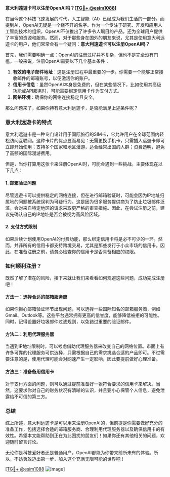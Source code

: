 **意大利遠遊卡可以注册OpenAI吗？[[TG💪+ @esim1088](https://t.me/s/esim1088)]**

在当今这个科技飞速发展的时代，人工智能（AI）已经成为我们生活的一部分。而提到AI，OpenAI无疑是一个绕不开的名字。作为一个专注于研究、开发和应用人工智能技术的组织，OpenAI不仅推出了许多令人瞩目的产品，还为全球用户提供了丰富的资源和服务。然而，对于那些身在国外的朋友来说，尤其是使用意大利远遊卡的用户，他们常常会有一个疑问：**意大利遠遊卡可以注册OpenAI吗？**

首先，我们需要明确一点：OpenAI的注册过程并不复杂，但也不是完全没有门槛。一般来说，注册OpenAI需要以下几个基本条件：

1. **有效的电子邮件地址**：这是注册过程中最重要的一步。你需要一个能够正常接收邮件的邮箱账号，以便激活你的账户。
2. **信用卡信息**：虽然OpenAI本身是免费的，但在某些情况下，比如使用其高级功能或API服务时，可能需要绑定信用卡作为支付方式。
3. **网络环境**：确保你的网络连接稳定且安全。

那么问题来了，如果你持有意大利远遊卡，是否能满足上述条件呢？

### 意大利远遊卡的特点

意大利远遊卡是一种专门设计用于国际旅行的SIM卡，它允许用户在全球范围内轻松访问互联网。这种卡片的优点显而易见：无需更换手机卡，只需插入远遊卡即可立即开始使用；支持多个国家和地区漫游，适合经常出国的人群；资费透明，避免了高额的国际漫游费用。

但是，当你打算用这张卡来注册OpenAI时，可能会遇到一些挑战。主要体现在以下几点：

#### 1. 邮箱验证问题
尽管远遊卡可以提供稳定的网络连接，但在进行邮箱验证时，可能会因为IP地址归属地的问题被系统误判为可疑行为。这是因为很多服务提供商为了防止垃圾邮件泛滥，会对来自特定地区的请求采取更严格的审查措施。因此，在尝试注册之前，建议先确认自己的IP地址是否会被视为高风险区域。

#### 2. 支付方式限制
如果后续计划使用OpenAI的付费功能，那么绑定信用卡将是必不可少的一环。然而，并非所有的信用卡都支持跨境交易，尤其是那些发行于小众市场的信用卡。因此，在准备注册之前，请务必检查你的信用卡是否具备相应的权限。

### 如何顺利注册？

既然了解了潜在的风险，接下来就让我们来看看如何规避这些问题，成功完成注册吧！

#### 方法一：选择合适的邮箱服务商
如果你担心邮箱验证环节出现问题，可以选择一些国际知名的邮箱服务商，例如Gmail、Outlook等。这些平台通常拥有更高的信誉度，能够降低被拒的可能性。同时，记得设置好垃圾邮件过滤规则，以免错过重要的验证邮件。

#### 方法二：利用代理服务器
当遇到IP地址限制时，可以考虑借助代理服务器来改变自己的网络位置。市面上有许多可靠的代理服务可供选择，只需根据自己的需求挑选合适的产品即可。不过需要注意的是，使用代理可能会对网速产生一定影响，因此要提前做好心理准备。

#### 方法三：准备备用信用卡
对于支付方面的问题，则可以通过提前准备好一张符合要求的信用卡来解决。当然，这要求你对自己的财务状况有清晰的认识，并且要小心保管个人信息，避免泄露给不可信的第三方。

### 总结

综上所述，意大利远遊卡是可以用来注册OpenAI的，但前提是你需要做好充分的准备工作，包括选择合适的邮箱服务商、合理利用代理服务器以及确保信用卡的有效性。希望本文能帮助到正在为此困扰的朋友们！如果你还有其他相关的问题，欢迎随时留言讨论。

无论你是科技爱好者还是普通用户，OpenAI都能为你带来前所未有的体验。所以，不妨勇敢迈出第一步，加入这个充满无限可能的世界吧！

[[TG💪+ @esim1088](https://t.me/s/esim1088) ![Image](https://i.postimg.cc/4NQfJmqS/Snipaste-2025-05-13-00-14-12.png)]